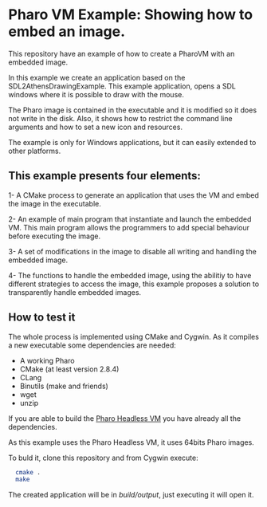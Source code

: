 # Pharo VM Example: Showing how to embed an image.

This repository have an example of how to create a PharoVM with an embedded image.

In this example we create an application based on the SDL2AthensDrawingExample.
This example application, opens a SDL windows where it is possible to draw with the mouse.

The Pharo image is contained in the executable and it is modified so it does not write in the disk.
Also, it shows how to restrict the command line arguments and how to set a new icon and resources. 

The example is only for Windows applications, but it can easily extended to other platforms.


This example presents four elements: 
-----------------------------------

1- A CMake process to generate an application that uses the VM and embed the image in the executable.

2- An example of main program that instantiate and launch the embedded VM. This main program allows the programmers to add special 
behaviour before executing the image.

3- A set of modifications in the image to disable all writing and handling the embedded image.

4- The functions to handle the embedded image, using the abilitiy to have different strategies to access the image, 
this example proposes a solution to transparently handle embedded images. 

How to test it
--------------

The whole process is implemented using CMake and Cygwin. As it compiles a new executable some dependencies are needed:

- A working Pharo
- CMake (at least version 2.8.4)
- CLang
- Binutils (make and friends)
- wget
- unzip

If you are able to build the [Pharo Headless VM](https://github.com/pharo-project/opensmalltalk-vm/tree/headless) 
you have already all the dependencies.

As this example uses the Pharo Headless VM, it uses 64bits Pharo images.

To buld it, clone this repository and from Cygwin execute:

```bash
  cmake .
  make 
```

The created application will be in *build/output*, just executing it will open it.

